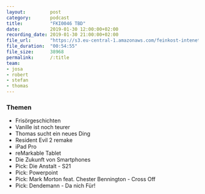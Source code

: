 ```yaml
---
layout:         post
category:       podcast
title:          "FKI0046 TBD"
date:           2019-01-30 12:00:00+02:00
recording_date: 2019-01-30 21:00:00+02:00
file_url:       "https://s3.eu-central-1.amazonaws.com/feinkost-intenet/fki0046.mp3"
file_duration:  "00:54:55"
file_size:      38968
permalink:      /:title
team:
- josa
- robert
- stefan
- thomas
---
```


### Themen

* Frisörgeschichten
* Vanille ist noch teurer
* Thomas sucht ein neues Ding
* Resident Evil 2 remake
* iPad Pro
* reMarkable Tablet
* Die Zukunft von Smartphones
* Pick: Die Anstalt - S21
* Pick: Powerpoint
* Pick: Mark Morton feat. Chester Bennington - Cross Off
* Pick: Dendemann - Da nich Für!
